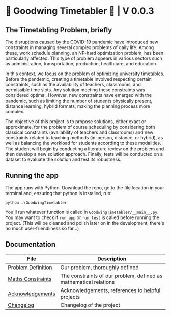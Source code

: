 ﻿# :calendar: Goodwing Timetabler :calendar: | V 0.0.3

## The Timetabling Problem, briefly

The disruptions caused by the COVID-19 pandemic have introduced new constraints in managing several complex problems of daily life. Among these, work schedule planning, an NP-hard optimization problem, has been particularly affected. This type of problem appears in various sectors such as administration, transportation, production, healthcare, and education.

In this context, we focus on the problem of optimizing university timetables. Before the pandemic, creating a timetable involved respecting certain constraints, such as the availability of teachers, classrooms, and permissible time slots. Any solution meeting these constraints was considered optimal. However, new constraints have emerged with the pandemic, such as limiting the number of students physically present, distance learning, hybrid formats, making the planning process more complex.

The objective of this project is to propose solutions, either exact or approximate, for the problem of course scheduling by considering both classical constraints (availability of teachers and classrooms) and new constraints related to teaching methods (in-person, distance, or hybrid), as well as balancing the workload for students according to these modalities.
The student will begin by conducting a literature review on the problem and then develop a new solution approach. Finally, tests will be conducted on a dataset to evaluate the solution and test its robustness.

## Running the app

The app runs with Python. Download the repo, go to the file location in your terminal and, ensuring that python is installed, run:

`python .\GoodwingTimetabler`

You'll run whatever function is called in `GoodwingTimetabler/__main__.py`.
You may want to check if `run_app` or `run_test` is called before running the project. (This will be cleaned and polish later on in the development, there's no much user-friendliness so far...)

## Documentation

| File           | Description                      |
|------------------|----------------------------------|
| [Problem Definition](Problem_Definition.md) | Our problem, thoroughly defined |
| [Maths Constraints](Constraints_Maths.md) | The constraints of our problem, defined as mathematical relations |
| [Acknowledgements](ACKNOWLEDGEMENTS.md) | Acknowledgements, references to helpful projects |
| [Changelog](Changelog.md) | Changelog of the project |
